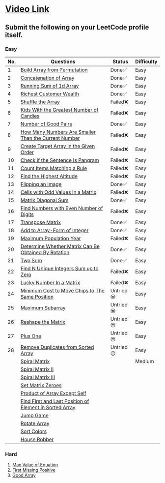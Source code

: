 # [Video Link](https://youtu.be/n60Dn0UsbEk)

## Submit the following on your LeetCode profile itself.

### Easy

| No. | Questions | Status | Difficulty |
| ---- | ---- | ---- | ---- |
| 1 | [Build Array from Permutation](https://leetcode.com/problems/build-array-from-permutation/) | Done✅ | Easy |
| 2 | [Concatenation of Array](https://leetcode.com/problems/concatenation-of-array/) | Done✅ | Easy |
| 3 | [Running Sum of 1d Array](https://leetcode.com/problems/running-sum-of-1d-array/) | Done✅ | Easy |
| 4 | [Richest Customer Wealth](https://leetcode.com/problems/richest-customer-wealth/) | Done✅ | Easy |
| 5 | [Shuffle the Array](https://leetcode.com/problems/shuffle-the-array/) | Failed❌ | Easy |
| 6 | [Kids With the Greatest Number of Candies](https://leetcode.com/problems/kids-with-the-greatest-number-of-candies/) | Failed❌ | Easy |
| 7 | [Number of Good Pairs](https://leetcode.com/problems/number-of-good-pairs/) | Done✅ | Easy |
| 8 | [How Many Numbers Are Smaller Than the Current Number](https://leetcode.com/problems/how-many-numbers-are-smaller-than-the-current-number/) | Failed❌ | Easy |
| 9 | [Create Target Array in the Given Order](https://leetcode.com/problems/create-target-array-in-the-given-order/) | Failed❌ | Easy |
| 10 | [Check if the Sentence Is Pangram](https://leetcode.com/problems/check-if-the-sentence-is-pangram/) | Failed❌ | Easy |
| 11 | [Count Items Matching a Rule](https://leetcode.com/problems/count-items-matching-a-rule/) | Failed❌ | Easy |
| 12 | [Find the Highest Altitude](https://leetcode.com/problems/find-the-highest-altitude/) | Failed❌ | Easy |
| 13 | [Flipping an Image](https://leetcode.com/problems/flipping-an-image/) | Done✅ | Easy |
| 14 | [Cells with Odd Values in a Matrix](https://leetcode.com/problems/cells-with-odd-values-in-a-matrix/) | Failed❌ | Easy |
| 15 | [Matrix Diagonal Sum](https://leetcode.com/problems/matrix-diagonal-sum/) | Done✅ | Easy |
| 16 | [Find Numbers with Even Number of Digits](https://leetcode.com/problems/find-numbers-with-even-number-of-digits/) | Failed❌ | Easy |
| 17 | [Transpose Matrix](https://leetcode.com/problems/transpose-matrix/) | Done✅ | Easy |
| 18 | [Add to Array-Form of Integer](https://leetcode.com/problems/add-to-array-form-of-integer/) | Done✅ | Easy |
| 19 | [Maximum Population Year](https://leetcode.com/problems/maximum-population-year/) | Failed❌ | Easy |
| 20 | [Determine Whether Matrix Can Be Obtained By Rotation](https://leetcode.com/problems/determine-whether-matrix-can-be-obtained-by-rotation/) | Done✅ | Easy |
| 21 | [Two Sum](https://leetcode.com/problems/two-sum/) | Done✅ | Easy |
| 22 | [Find N Unique Integers Sum up to Zero](https://leetcode.com/problems/find-n-unique-integers-sum-up-to-zero/) | Failed❌ | Easy |
| 23 | [Lucky Number In a Matrix](https://leetcode.com/problems/lucky-numbers-in-a-matrix/) | Failed❌ | Easy |
| 24 | [Minimum Cost to Move Chips to The Same Position](https://leetcode.com/problems/minimum-cost-to-move-chips-to-the-same-position/) | Untried😒 | Easy |
| 25 | [Maximum Subarray](https://leetcode.com/problems/maximum-subarray/) | Untried😒 | Easy |
| 26 | [Reshape the Matrix](https://leetcode.com/problems/reshape-the-matrix/) | Untried😒 | Easy |
| 27 | [Plus One](https://leetcode.com/problems/plus-one/) | Untried😒 | Easy |
| 28 | [Remove Duplicates from Sorted Array](https://leetcode.com/problems/remove-duplicates-from-sorted-array/) | Untried😒 | Easy |
|  | [Spiral Matrix](https://leetcode.com/problems/spiral-matrix/) |  | Medium |
|  | [Spiral Matrix II](https://leetcode.com/problems/spiral-matrix-ii/) |  |  |
|  | [Spiral Matrix III](https://leetcode.com/problems/spiral-matrix-iii/) |  |  |
|  | [Set Matrix Zeroes](https://leetcode.com/problems/set-matrix-zeroes/) |  |  |
|  | [Product of Array Except Self](https://leetcode.com/problems/product-of-array-except-self/) |  |  |
|  | [Find First and Last Position of Element in Sorted Array](https://leetcode.com/problems/find-first-and-last-position-of-element-in-sorted-array/) |  |  |
|  | [Jump Game](https://leetcode.com/problems/jump-game/) |  |  |
|  | [Rotate Array](https://leetcode.com/problems/rotate-array/) |  |  |
|  | [Sort Colors](https://leetcode.com/problems/sort-colors/) |  |  |
|  | [House Robber](https://leetcode.com/problems/house-robber/) |  |  |

### Hard
1. [Max Value of Equation](https://leetcode.com/problems/max-value-of-equation/)
2. [First Missing Positive](https://leetcode.com/problems/first-missing-positive/)
3. [Good Array](https://leetcode.com/problems/check-if-it-is-a-good-array/)
